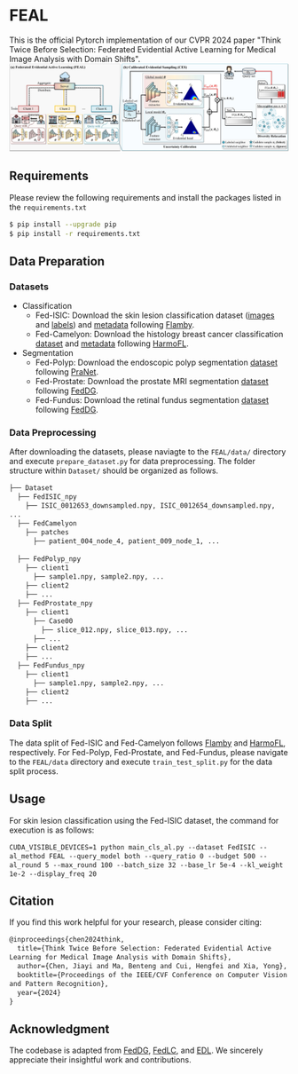 # FEAL
This is the official Pytorch implementation of our CVPR 2024 paper "Think Twice Before Selection: Federated Evidential Active Learning for Medical Image Analysis with Domain Shifts".
![image](https://github.com/JiayiChen815/FEAL/blob/master/framework.png)

## Requirements
Please review the following requirements and install the packages listed in the `requirements.txt`
```bash
$ pip install --upgrade pip
$ pip install -r requirements.txt
```
## Data Preparation
### Datasets
- Classification
  - Fed-ISIC: Download the skin lesion classification dataset ([images](https://isic-challenge-data.s3.amazonaws.com/2019/ISIC_2019_Training_Input.zip) and [labels](https://isic-challenge-data.s3.amazonaws.com/2019/ISIC_2019_Training_GroundTruth.csv)) and [metadata](https://isic-challenge-data.s3.amazonaws.com/2019/ISIC_2019_Training_Metadata.csv) following [Flamby](https://github.com/owkin/FLamby/blob/main/flamby/datasets/fed_isic2019/dataset_creation_scripts/download_isic.py).
  - Fed-Camelyon: Download the histology breast cancer classification [dataset](https://worksheets.codalab.org/rest/bundles/0xe45e15f39fb54e9d9e919556af67aabe/contents/blob/) and [metadata](https://github.com/med-air/HarmoFL/blob/main/data/camelyon17/data.zip) following [HarmoFL](https://github.com/med-air/HarmoFL).
- Segmentation
  - Fed-Polyp: Download the endoscopic polyp segmentation [dataset](https://drive.google.com/file/d/1_sf0W4QmQn-rY7P_-OJMVZn7Hf50jD-w/view?usp=drive_link) following [PraNet](https://github.com/DengPingFan/PraNet).
  - Fed-Prostate: Download the prostate MRI segmentation [dataset](https://liuquande.github.io/SAML/) following [FedDG](https://github.com/liuquande/FedDG-ELCFS).
  - Fed-Fundus: Download the retinal fundus segmentation [dataset](https://drive.google.com/file/d/1p33nsWQaiZMAgsruDoJLyatoq5XAH-TH/view) following [FedDG](https://github.com/liuquande/FedDG-ELCFS).

### Data Preprocessing
After downloading the datasets, please naviagte to the `FEAL/data/` directory and execute `prepare_dataset.py` for data preprocessing. The folder structure within `Dataset/` should be organized as follows.
```
├── Dataset
  ├── FedISIC_npy
    ├── ISIC_0012653_downsampled.npy, ISIC_0012654_downsampled.npy, ...
  ├── FedCamelyon
    ├── patches
      ├── patient_004_node_4, patient_009_node_1, ...

  ├── FedPolyp_npy
    ├── client1
      ├── sample1.npy, sample2.npy, ...
    ├── client2
    ├── ...
  ├── FedProstate_npy
    ├── client1
      ├── Case00
        ├── slice_012.npy, slice_013.npy, ...
      ├── ...
    ├── client2
    ├── ...
  ├── FedFundus_npy
    ├── client1
      ├── sample1.npy, sample2.npy, ...
    ├── client2
    ├── ...
```

### Data Split
The data split of Fed-ISIC and Fed-Camelyon follows [Flamby](https://github.com/owkin/FLamby/blob/main/flamby/datasets/fed_isic2019/dataset_creation_scripts/train_test_split) and [HarmoFL](https://github.com/med-air/HarmoFL/blob/main/data/camelyon17/data.zip), respectively. For Fed-Polyp, Fed-Prostate, and Fed-Fundus, please navigate to the `FEAL/data` directory and execute `train_test_split.py` for the data split process.

## Usage
For skin lesion classification using the Fed-ISIC dataset, the command for execution is as follows:
```
CUDA_VISIBLE_DEVICES=1 python main_cls_al.py --dataset FedISIC --al_method FEAL --query_model both --query_ratio 0 --budget 500 --al_round 5 --max_round 100 --batch_size 32 --base_lr 5e-4 --kl_weight 1e-2 --display_freq 20 
```

## Citation
If you find this work helpful for your research, please consider citing:
```
@inproceedings{chen2024think,
  title={Think Twice Before Selection: Federated Evidential Active Learning for Medical Image Analysis with Domain Shifts},
  author={Chen, Jiayi and Ma, Benteng and Cui, Hengfei and Xia, Yong},
  booktitle={Proceedings of the IEEE/CVF Conference on Computer Vision and Pattern Recognition},
  year={2024}
}
```

## Acknowledgment
The codebase is adapted from [FedDG](https://github.com/liuquande/FedDG-ELCFS), [FedLC](https://github.com/jcwang123/FedLC), and [EDL](https://github.com/dougbrion/pytorch-classification-uncertainty). We sincerely appreciate their insightful work and contributions.